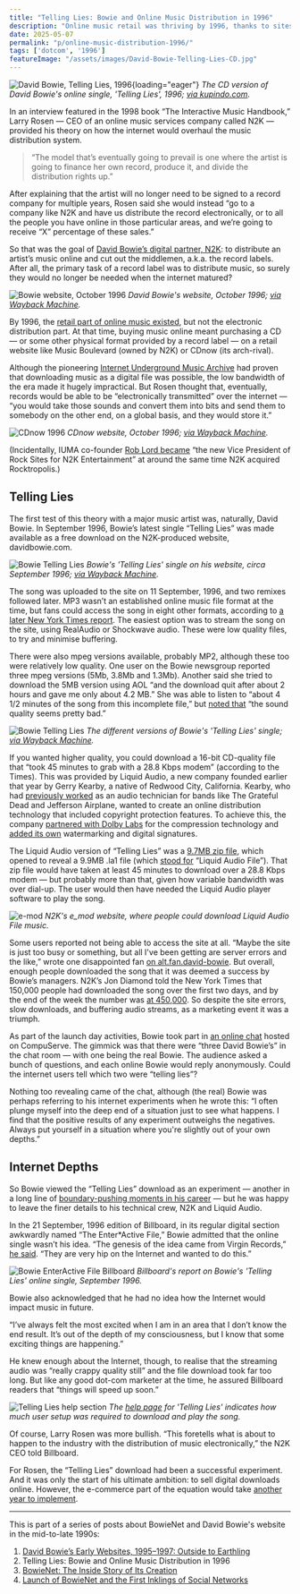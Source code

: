 ```yaml
---
title: "Telling Lies: Bowie and Online Music Distribution in 1996"
description: "Online music retail was thriving by 1996, thanks to sites like Music Boulevard and CDnow. But music downloads and streaming was more of a challenge — as David Bowie discovered in September 1996."
date: 2025-05-07
permalink: "p/online-music-distribution-1996/"
tags: ['dotcom', '1996']
featureImage: "/assets/images/David-Bowie-Telling-Lies-CD.jpg"
---
```


![David Bowie, Telling Lies, 1996](/assets/images/David-Bowie-Telling-Lies-CD.jpg){loading="eager"}
*The CD version of David Bowie's online single, 'Telling Lies', 1996; [via kupindo.com](https://www.kupindo.com/Audio-diskovi/71944641_David-Bowie-Telling-lies-CDS-ORIGINAL).*

In an interview featured in the 1998 book “The Interactive Music Handbook,” Larry Rosen — CEO of an online music services company called N2K — provided his theory on how the internet would overhaul the music distribution system.

> “The model that’s eventually going to prevail is one where the artist is going to finance her own record, produce it, and divide the distribution rights up.” 

After explaining that the artist will no longer need to be signed to a record company for multiple years, Rosen said she would instead “go to a company like N2K and have us distribute the record electronically, or to all the people you have online in those particular areas, and we’re going to receive “X” percentage of these sales.”

So that was the goal of [David Bowie’s digital partner, N2K](/p/david-bowie-website-1995-1997/): to distribute an artist’s music online and cut out the middlemen, a.k.a. the record labels. After all, the primary task of a record label was to distribute music, so surely they would no longer be needed when the internet matured? 

![Bowie website, October 1996](/assets/images/bowie-website-home-oct1996.jpg)
*David Bowie's website, October 1996; [via Wayback Machine](https://web.archive.org/web/19961018163535/http://www.davidbowie.com:80/).*

By 1996, the [retail part of online music existed](/p/state-of-online-music-1996/), but not the electronic distribution part. At that time, buying music online meant purchasing a CD — or some other physical format provided by a record label — on a retail website like Music Boulevard (owned by N2K) or CDnow (its arch-rival). 

Although the pioneering [Internet Underground Music Archive](/p/iuma-1994/) had proven that downloading music as a digital file was possible, the low bandwidth of the era made it hugely impractical. But Rosen thought that, eventually, records would be able to be “electronically transmitted” over the internet — “you would take those sounds and convert them into bits and send them to somebody on the other end, on a global basis, and they would store it.” 

![CDnow 1996](/assets/images/cdnow-october1996.jpg)
*CDnow website, October 1996; [via Wayback Machine](https://web.archive.org/web/19961031125406/http://cdnow.com/).*

(Incidentally, IUMA co-founder [Rob Lord became](https://groups.google.com/g/alt.fan.david-bowie/c/Jqho_639Z34/m/WwwZNRrQOFsJ?pli=1) “the new Vice President of Rock Sites for N2K Entertainment” at around the same time N2K acquired Rocktropolis.)

## Telling Lies

The first test of this theory with a major music artist was, naturally, David Bowie. In September 1996, Bowie’s latest single “Telling Lies” was made available as a free download on the N2K-produced website, davidbowie.com.

![Bowie Telling Lies](/assets/images/telling-lies-frontpage-1996.jpg)
*Bowie's 'Telling Lies' single on his website, circa September 1996; [via Wayback Machine](https://web.archive.org/web/19970618175936/http://www.davidbowie.com/2.0/history/lies/).*

The song was uploaded to the site on 11 September, 1996, and two remixes followed later. MP3 wasn’t an established online music file format at the time, but fans could access the song in eight other formats, according to [a later New York Times report](https://archive.nytimes.com/www.nytimes.com/library/cyber/digimet/012097digimet.html). The easiest option was to stream the song on the site, using RealAudio or Shockwave audio. These were low quality files, to try and minimise buffering. 

There were also mpeg versions available, probably MP2, although these too were relatively low quality. One user on the Bowie newsgroup reported three mpeg versions (5Mb, 3.8Mb and 1.3Mb). Another said she tried to download the 5MB version using AOL “and the download quit after about 2 hours and gave me only about 4.2 MB.” She was able to listen to “about 4 1/2 minutes of the song from this incomplete file,” but [noted that](https://groups.google.com/g/alt.fan.david-bowie/c/OTosmGXPE28/m/wpeqn_eWj58J) “the sound quality seems pretty bad.” 

![Bowie Telling Lies](/assets/images/bowie-tellinglies-website-1996.jpg)
*The different versions of Bowie's 'Telling Lies' single; [via Wayback Machine](https://web.archive.org/web/19970719174334/http://www.davidbowie.com/2.0/history/lies/para777.html).*

If you wanted higher quality, you could download a 16-bit CD-quality file that “took 45 minutes to grab with a 28.8 Kbps modem” (according to the Times). This was provided by Liquid Audio, a new company founded earlier that year by Gerry Kearby, a native of Redwood City, California. Kearby, who had [previously worked](https://www.wired.com/1997/01/vp-dream-job-liquid-audio/) as an audio technician for bands like The Grateful Dead and Jefferson Airplane, wanted to create an online distribution technology that included copyright protection features. To achieve this, the company [partnered with Dolby Labs](https://archive.org/details/beyondchartsmp3d0000hari/page/62/mode/2up?q=wiser) for the compression technology and [added its own](https://orca.cardiff.ac.uk/id/eprint/116065/1/Rich_Samuels_Thesis_final.pdf) watermarking and digital signatures.

The Liquid Audio version of “Telling Lies” was a [9.7MB zip file](https://web.archive.org/web/19970331054456/http://e-mod.com/), which opened to reveal a 9.9MB .la1 file (which [stood for](https://www.solvusoft.com/en/file-extensions/file-extension-la1/) “Liquid Audio File”). That zip file would have taken at least 45 minutes to download over a 28.8 Kbps modem — but probably more than that, given how variable bandwidth was over dial-up. The user would then have needed the Liquid Audio player software to play the song. 

![e-mod](/assets/images/emod-screenshot.jpg)
*N2K's e_mod website, where people could download Liquid Audio File music.*

Some users reported not being able to access the site at all. “Maybe the site is just too busy or something, but all I've been getting are server errors and the like,” wrote one disappointed fan [on alt.fan.david-bowie](https://groups.google.com/g/alt.fan.david-bowie/c/OTosmGXPE28/m/qK9cZb8Qu3UJ). But overall, enough people downloaded the song that it was deemed a success by Bowie’s managers. N2K’s Jon Diamond told the New York Times that 150,000 people had downloaded the song over the first two days, and by the end of the week the number was [at 450,000](https://archive.nytimes.com/www.nytimes.com/library/cyber/digimet/012097digimet.html). So despite the site errors, slow downloads, and buffering audio streams, as a marketing event it was a triumph.

As part of the launch day activities, Bowie took part in [an online chat](http://www.bowiewonderworld.com/chats/dbchat0996.htm) hosted on CompuServe. The gimmick was that there were “three David Bowie’s” in the chat room — with one being the real Bowie. The audience asked a bunch of questions, and each online Bowie would reply anonymously. Could the internet users tell which two were “telling lies”?

Nothing too revealing came of the chat, although (the real) Bowie was perhaps referring to his internet experiments when he wrote this: “I often plunge myself into the deep end of a situation just to see what happens. I find that the positive results of any experiment outweighs the negatives. Always put yourself in a situation where you're slightly out of your own depths.”

## Internet Depths

So Bowie viewed the “Telling Lies” download as an experiment — another in a long line of [boundary-pushing moments in his career](/p/bowienet-the-inside-story/) — but he was happy to leave the finer details to his technical crew, N2K and Liquid Audio. 

In the 21 September, 1996 edition of Billboard, in its regular digital section awkwardly named “The Enter*Active File,” Bowie admitted that the online single wasn’t his idea. “The genesis of the idea came from Virgin Records,” [he said](https://books.google.co.nz/books?id=wwkEAAAAMBAJ&pg=PA58&lpg=PA58&dq=n2k+david+bowie&source=bl&ots=cZGyS-mFdo&sig=ACfU3U1S2wiOy4xu0DM5g-jnF1ekl9RbyQ&hl=en&sa=X&ved=2ahUKEwiGn-Smh-HnAhX8yDgGHVSpDF0Q6AEwEnoECAoQAQ#v=onepage&q=n2k%20david%20bowie&f=false). “They are very hip on the Internet and wanted to do this.”

![Bowie EnterActive File Billboard](/assets/images/bowie-enteractive-file-sep96.jpg)
*Billboard's report on Bowie's 'Telling Lies' online single, September 1996.*

Bowie also acknowledged that he had no idea how the Internet would impact music in future.

“I’ve always felt the most excited when I am in an area that I don’t know the end result. It’s out of the depth of my consciousness, but I know that some exciting things are happening.”

He knew enough about the Internet, though, to realise that the streaming audio was “really crappy quality still” and the file download took far too long. But like any good dot-com marketer at the time, he assured Billboard readers that “things will speed up soon.”

![Telling Lies help section](/assets/images/telling-lies-instructions-1996.jpg)
*The [help page](https://web.archive.org/web/19970719174427/http://www.davidbowie.com/2.0/history/lies/help.html) for 'Telling Lies' indicates how much user setup was required to download and play the song.*

Of course, Larry Rosen was more bullish. “This foretells what is about to happen to the industry with the distribution of music electronically,” the N2K CEO told Billboard. 

For Rosen, the “Telling Lies” download had been a successful experiment. And it was only the start of his ultimate ambition: to sell digital downloads online. However, the e-commerce part of the equation would take [another year to implement](/p/digital-music-sales-1997/).

***

This is part of a series of posts about BowieNet and David Bowie's website in the mid-to-late 1990s:

1. [David Bowie’s Early Websites, 1995–1997: Outside to Earthling](/p/david-bowie-website-1995-1997/)
2. Telling Lies: Bowie and Online Music Distribution in 1996
3. [BowieNet: The Inside Story of Its Creation](/p/bowienet-the-inside-story/)
4. [Launch of BowieNet and the First Inklings of Social Networks](/p/bowienet-launch-1998/)